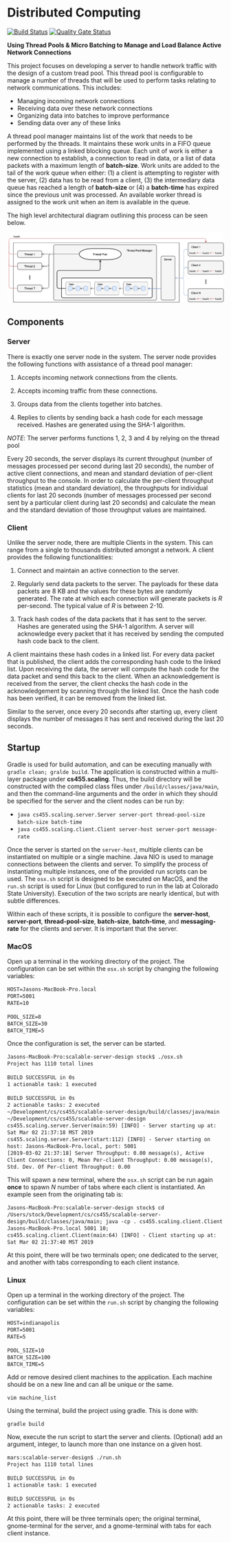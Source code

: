 # Distributed Computing

[![Build Status](https://travis-ci.com/stockeh/scalable-server-design.svg?branch=master)](https://travis-ci.com/stockeh/scalable-server-design) [![Quality Gate Status](https://sonarcloud.io/api/project_badges/measure?project=stockeh_scalable-server-design&metric=alert_status)](https://sonarcloud.io/dashboard?id=stockeh_scalable-server-design)  

**Using Thread Pools & Micro Batching to Manage and Load Balance Active Network Connections**  

This project focuses on developing a server to handle network traffic with the design of a custom tread pool. This thread pool is configurable to manage a number of threads that will be used to perform tasks relating to network communications. This includes:  

- Managing incoming network connections
- Receiving data over these network connections
- Organizing data into batches to improve performance
- Sending data over any of these links  

A thread pool manager maintains list of the work that needs to be performed by the threads. It maintains these work units in a FIFO queue implemented using a linked blocking queue. Each unit of work is either a new connection to establish, a connection to read in data, or a list of data packets with a maximum length of **batch-size**. Work units are added to the tail of the work queue when either: (1) a client is attempting to register with the server, (2) data has to be read from a client, (3) the intermediary data queue has reached a length of **batch-size** or (4) a **batch-time** has expired since the previous unit was processed. An available worker thread is assigned to the work unit when an item is available in the queue.    

The high level architectural diagram outlining this process can be seen below.

![alt text](architectural-diagram.png)

## Components
### Server
There is exactly one server node in the system. The server node provides the following functions with assistance of a thread pool manager:

1. Accepts incoming network connections from the clients.  

2. Accepts incoming traffic from these connections.  

3. Groups data from the clients together into batches.  

4. Replies to clients by sending back a hash code for each message received. Hashes are generated using the SHA-1 algorithm.

*NOTE*: The server performs functions 1, 2, 3 and 4 by relying on the thread pool

Every 20 seconds, the server displays its current throughput (number of messages processed per second during last 20 seconds), the number of active client connections, and mean and standard deviation of per-client throughput to the console. In order to calculate the per-client throughput statistics (mean and standard deviation), the throughputs for individual clients for last 20 seconds (number of messages processed per second sent by a particular client during last 20 seconds) and calculate the mean and the standard deviation of those throughput values are maintained.  

### Client
Unlike the server node, there are multiple Clients in the system. This can range from a single to thousands distributed amongst a network.  A client provides the following functionalities:  

1. Connect and maintain an active connection to the server.  

2. Regularly send data packets to the server. The payloads for these data packets are 8 KB and
the values for these bytes are randomly generated. The rate at which each connection will generate packets is *R* per-second. The typical value of *R* is between 2-10.

3. Track hash codes of the data packets that it has sent to the server. Hashes are generated using the SHA-1 algorithm. A server will acknowledge every packet that it has received by sending the computed hash code back to the client.  

A client maintains these hash codes in a linked list. For every data packet that is published, the client adds the corresponding hash code to the linked list. Upon receiving the data, the server will compute the hash code for the data packet and send this back to the client. When an acknowledgement is received from the server, the client checks the hash code in the acknowledgement by scanning through the linked list. Once the hash code has been verified, it can be removed from the linked list.  

Similar to the server, once every 20 seconds after starting up, every client displays the number of messages it has sent and received during the last 20 seconds.  

## Startup

Gradle is used for build automation, and can be executing manually with ```gradle clean; gralde build```. The application is constructed within a multi-layer package under **cs455.scaling**. Thus, the build directory will be constructed with the compiled class files under `/build/classes/java/main`, and then the command-line arguments and the order in which they should be specified for the server and the client nodes can be run by:  

* ```java cs455.scaling.server.Server server-port thread-pool-size batch-size batch-time```
* ```java cs455.scaling.client.Client server-host server-port message-rate```  

Once the server is started on the `server-host`, multiple clients can be instantiated on multiple or a single machine. Java NIO is used to manage connections between the clients and server. To simplify the process of instantiating multiple instances, one of the provided run scripts can be used.  The `osx.sh` script is designed to be executed on MacOS, and the `run.sh` script is used for Linux (but configured to run in the lab at Colorado State University). Execution of the two scripts are nearly identical, but with subtle differences.

Within each of these scripts, it is possible to configure the **server-host**, **server-port**, **thread-pool-size**, **batch-size**, **batch-time**, and **messaging-rate** for the clients and server.  It is important that the server.  

### MacOS
Open up a terminal in the working directory of the project. The configuration can be set within the `osx.sh` script by changing the following variables:
```console
HOST=Jasons-MacBook-Pro.local
PORT=5001
RATE=10

POOL_SIZE=8
BATCH_SIZE=30
BATCH_TIME=5
```

Once the configuration is set, the server can be started.
```console
Jasons-MacBook-Pro:scalable-server-design stock$ ./osx.sh
Project has 1110 total lines

BUILD SUCCESSFUL in 0s
1 actionable task: 1 executed

BUILD SUCCESSFUL in 0s
2 actionable tasks: 2 executed
~/Development/cs/cs455/scalable-server-design/build/classes/java/main ~/Development/cs/cs455/scalable-server-design
cs455.scaling.server.Server(main:59) [INFO] - Server starting up at: Sat Mar 02 21:37:18 MST 2019
cs455.scaling.server.Server(start:112) [INFO] - Server starting on host: Jasons-MacBook-Pro.local, port: 5001
[2019-03-02 21:37:18] Server Throughput: 0.00 message(s), Active Client Connections: 0, Mean Per-client Throughput: 0.00 message(s), Std. Dev. Of Per-client Throughput: 0.00
```

This will spawn a new terminal, where the `osx.sh` script can be run again **once** to spawn *N* number of tabs where each client is instantiated. An example seen from the originating tab is:
```console
Jasons-MacBook-Pro:scalable-server-design stock$ cd /Users/stock/Development/cs/cs455/scalable-server-design/build/classes/java/main; java -cp . cs455.scaling.client.Client Jasons-MacBook-Pro.local 5001 10;
cs455.scaling.client.Client(main:64) [INFO] - Client starting up at: Sat Mar 02 21:37:40 MST 2019
```
At this point, there will be two terminals open; one dedicated to the server, and another with tabs corresponding to each client instance.  

### Linux
Open up a terminal in the working directory of the project. The configuration can be set within the `run.sh` script by changing the following variables:
```console
HOST=indianapolis
PORT=5001
RATE=5

POOL_SIZE=10
BATCH_SIZE=100
BATCH_TIME=5
```

Add or remove desired client machines to the application. Each machine should be on a new line and can all be unique or the same.
```console
vim machine_list
```

Using the terminal, build the project using gradle. This is done with:
```console
gradle build
```

Now, execute the run script to start the server and clients. (Optional) add an argument, integer, to launch more than one instance on a given host.
```console
mars:scalable-server-design$ ./run.sh
Project has 1110 total lines

BUILD SUCCESSFUL in 0s
1 actionable task: 1 executed

BUILD SUCCESSFUL in 0s
2 actionable tasks: 2 executed
```

At this point, there will be three terminals open; the original terminal, gnome-terminal for the server, and a gnome-terminal with tabs for each client instance.
